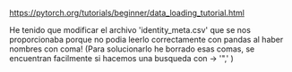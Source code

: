 https://pytorch.org/tutorials/beginner/data_loading_tutorial.html

He tenido que modificar el archivo 'identity_meta.csv' que se nos proporcionaba porque
no podia leerlo correctamente con pandas al haber nombres con coma! (Para solucionarlo he borrado
esas comas, se encuentran facilmente si hacemos una busqueda con -> '",' )
